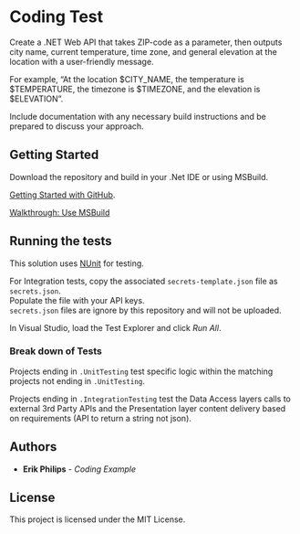 # Coding Test

Create a .NET Web API that takes ZIP-code as a parameter, then outputs city name, current temperature, time zone, and general elevation at the location with a user-friendly message. 

For example, “At the location $CITY_NAME, the temperature is $TEMPERATURE, the timezone is $TIMEZONE, and the elevation is $ELEVATION”. 

Include documentation with any necessary build instructions and be prepared to discuss your approach.


## Getting Started

Download the repository and build in your .Net IDE or using MSBuild.

[Getting Started with GitHub](https://help.github.com/en/articles/set-up-git).

[Walkthrough: Use MSBuild](https://docs.microsoft.com/en-us/visualstudio/msbuild/walkthrough-using-msbuild?view=vs-2019)


## Running the tests

This solution uses [NUnit](https://nunit.org/) for testing.  

For Integration tests, copy the associated `secrets-template.json` file as `secrets.json`.  
Populate the file with your API keys.  
`secrets.json` files are ignore by this repository and will not be uploaded.

In Visual Studio, load the Test Explorer and click *Run All*.


### Break down of Tests

Projects ending in `.UnitTesting` test specific logic within the matching projects not ending in `.UnitTesting`.

Projects ending in `.IntegrationTesting` test the Data Access layers calls to external 3rd Party APIs and the Presentation layer content delivery based on requirements (API to return a string not json).



## Authors

* **Erik Philips** - *Coding Example* 

## License

This project is licensed under the MIT License.


